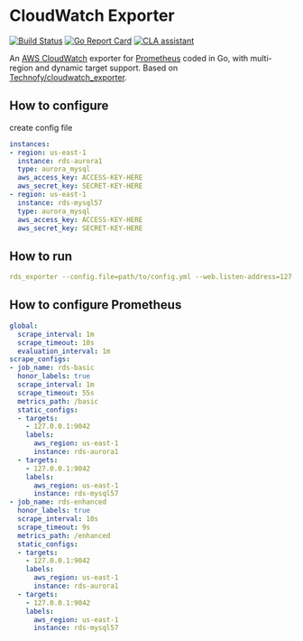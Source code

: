 # CloudWatch Exporter

[![Build Status](https://travis-ci.org/percona/rds_exporter.svg?branch=master)](https://travis-ci.org/percona/rds_exporter)
[![Go Report Card](https://goreportcard.com/badge/github.com/percona/rds_exporter)](https://goreportcard.com/report/github.com/percona/rds_exporter)
[![CLA assistant](https://cla-assistant.io/readme/badge/percona/rds_exporter)](https://cla-assistant.io/percona/rds_exporter)

An [AWS CloudWatch](http://aws.amazon.com/cloudwatch/) exporter for [Prometheus](https://github.com/prometheus/prometheus) coded in Go, with multi-region and dynamic target support.
Based on [Technofy/cloudwatch_exporter](https://github.com/Technofy/cloudwatch_exporter).

## How to configure
create config file
```yaml
instances:
- region: us-east-1
  instance: rds-aurora1
  type: aurora_mysql
  aws_access_key: ACCESS-KEY-HERE
  aws_secret_key: SECRET-KEY-HERE
- region: us-east-1
  instance: rds-mysql57
  type: aurora_mysql
  aws_access_key: ACCESS-KEY-HERE
  aws_secret_key: SECRET-KEY-HERE
```

## How to run

```yaml
rds_exporter --config.file=path/to/config.yml --web.listen-address=127.0.0.1:9042
```

## How to configure Prometheus

```yaml
global:
  scrape_interval: 1m
  scrape_timeout: 10s
  evaluation_interval: 1m
scrape_configs:
- job_name: rds-basic
  honor_labels: true
  scrape_interval: 1m
  scrape_timeout: 55s
  metrics_path: /basic
  static_configs:
  - targets:
    - 127.0.0.1:9042
    labels:
      aws_region: us-east-1
      instance: rds-aurora1
  - targets:
    - 127.0.0.1:9042
    labels:
      aws_region: us-east-1
      instance: rds-mysql57
- job_name: rds-enhanced
  honor_labels: true
  scrape_interval: 10s
  scrape_timeout: 9s
  metrics_path: /enhanced
  static_configs:
  - targets:
    - 127.0.0.1:9042
    labels:
      aws_region: us-east-1
      instance: rds-aurora1
  - targets:
    - 127.0.0.1:9042
    labels:
      aws_region: us-east-1
      instance: rds-mysql57
```
